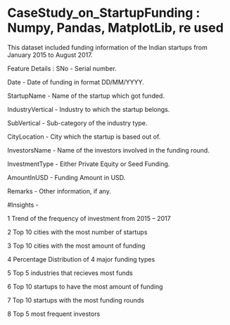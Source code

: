 # CaseStudy_on_StartupFunding : Numpy, Pandas, MatplotLib, re used

This dataset included funding information of the Indian startups from January 2015 to August 2017.

Feature Details :
SNo - Serial number.

Date - Date of funding in format DD/MM/YYYY.

StartupName - Name of the startup which got funded.

IndustryVertical - Industry to which the startup belongs.

SubVertical - Sub-category of the industry type.

CityLocation - City which the startup is based out of.

InvestorsName - Name of the investors involved in the funding round.

InvestmentType - Either Private Equity or Seed Funding.

AmountInUSD - Funding Amount in USD.

Remarks - Other information, if any.

#Insights -

1 Trend of the frequency of investment from 2015 – 2017

2 Top 10 cities with the most number of startups

3 Top 10 cities with the most amount of funding

4 Percentage Distribution of 4 major funding types

5 Top 5 industries that recieves most funds

6 Top 10 startups to have the most amount of funding

7 Top 10 startups with the most funding rounds
 
8 Top 5 most frequent investors
